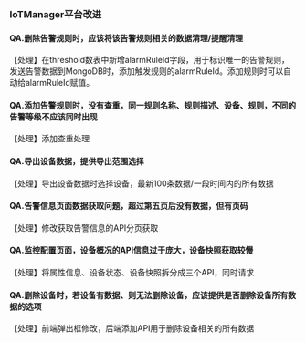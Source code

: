 ### IoTManager平台改进

#### QA.删除告警规则时，应该将该告警规则相关的数据清理/提醒清理

【处理】在threshold数表中新增alarmRuleId字段，用于标识唯一的告警规则，发送告警数据到MongoDB时，添加触发规则的alarmRuleId。添加规则时可以自动给alarmRuleId赋值。

#### QA.添加告警规则时，没有查重，同一规则名称、规则描述、设备、规则，不同的告警等级不应该同时出现

【处理】添加查重处理

#### QA.导出设备数据，提供导出范围选择

【处理】导出设备数据时选择设备，最新100条数据/一段时间内的所有数据

#### QA.告警信息页面数据获取问题，超过第五页后没有数据，但有页码

【处理】修改获取告警信息的API分页获取

#### QA.监控配置页面，设备概况的API信息过于庞大，设备快照获取较慢

【处理】将属性信息、设备状态、设备快照拆分成三个API，同时请求

#### QA.删除设备时，若设备有数据、则无法删除设备，应该提供是否删除设备所有数据的选项

【处理】前端弹出框修改，后端添加API用于删除设备相关的所有数据
